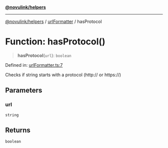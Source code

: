 [**@novulink/helpers**](../../README.md)

***

[@novulink/helpers](../../modules.md) / [urlFormatter](../README.md) / hasProtocol

# Function: hasProtocol()

> **hasProtocol**(`url`): `boolean`

Defined in: [urlFormatter.ts:7](https://github.com/M-Media-Group/app.novu.link/blob/d43aa75d61cafdf214ab3b4b66ffcaae1fde7b4e/packages/helpers/src/urlFormatter.ts#L7)

Checks if string starts with a protocol (http:// or https://)

## Parameters

### url

`string`

## Returns

`boolean`

